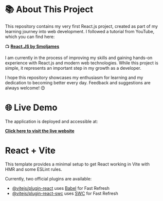 # 📚 About This Project
This repository contains my very first React.js project, created as part of my learning journey into web development. I followed a tutorial from YouTube, which you can find here:

📺 [**React.JS by Smoljames**](https://www.youtube.com/watch?v=82PXenL4MGg)

I am currently in the process of improving my skills and gaining hands-on experience with React.js and modern web technologies. While this project is simple, it represents an important step in my growth as a developer.

I hope this repository showcases my enthusiasm for learning and my dedication to becoming better every day. Feedback and suggestions are always welcome! 😊


# 🌐 Live Demo
The application is deployed and accessible at:

[**Click here to visit the live website**](nabs-reactjs-todolist.netlify.app)


# React + Vite

This template provides a minimal setup to get React working in Vite with HMR and some ESLint rules.

Currently, two official plugins are available:

- [@vitejs/plugin-react](https://github.com/vitejs/vite-plugin-react/blob/main/packages/plugin-react/README.md) uses [Babel](https://babeljs.io/) for Fast Refresh
- [@vitejs/plugin-react-swc](https://github.com/vitejs/vite-plugin-react-swc) uses [SWC](https://swc.rs/) for Fast Refresh

